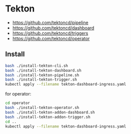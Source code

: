 # Tekton

- https://github.com/tektoncd/pipeline
- https://github.com/tektoncd/dashboard
- https://github.com/tektoncd/triggers
- https://github.com/tektoncd/operator

## Install

```bash
bash ./install-tekton-cli.sh
bash ./install-tekton-dashboard.sh
bash ./install-tekton-pipeline.sh
bash ./install-tekton-trigger.sh
kubectl apply --filename tekton-dashboard-ingress.yaml
```

for operator:

```bash
cd operator
bash ./install-tekton-operator.sh
bash ./install-tekton-addon-dashboard.sh
bash ./install-tekton-addon-trigger.sh
cd ..
kubectl apply --filename tekton-dashboard-ingress.yaml
```
